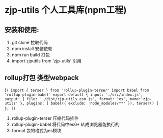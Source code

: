 # zjp-utils 个人工具库(npm工程)

## 安装和使用:
   1. git clone 拉取代码
   2. npm install 安装依赖
   3. npm run build 打包
   4. import zjputils  from 'zjp-utils' 引用

## rollup打包 类型webpack

 (```)
      import { terser } from 'rollup-plugin-terser'
      import babel from 'rollup-plugin-babel'
      export default {
           input: './src/index.js',
           output: {
               file: './dist/zjp-utils.esm.js',
               format: 'es',
               name:'zjp-utils'
           },
           plugins: [
              babel({
                    exclude: 'node_modules/**'
               }),
               terser()
           ]
       };
 (```)

  1. rollup-plugin-terser  压缩代码插件
  2. rollup-plugin-babel  将代码中es6+ 转成浏览器能执行的
  3. format 包的格式为es模块
